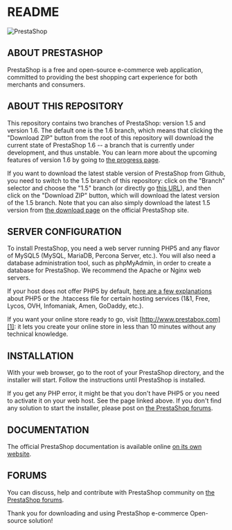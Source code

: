 README
======
![PrestaShop](http://www.prestashop.com/images/banners/general/banner-github_728x90.png "PrestaShop")

ABOUT PRESTASHOP
--------

PrestaShop is a free and open-source e-commerce web application, committed to providing the best shopping cart experience for both merchants and consumers.

ABOUT THIS REPOSITORY
--------

This repository contains two branches of PrestaShop: version 1.5 and version 1.6. The default one is the 1.6 branch, which means that clicking the "Download ZIP" button from the root of this repository will download the current state of PrestaShop 1.6 -- a branch that is currently under development, and thus unstable. You can learn more about the upcoming features of version 1.6 by going to [the progress page][6].

If you want to download the latest stable version of PrestaShop from Github, you need to switch to the 1.5 branch of this repository: click on the "Branch" selector and choose the "1.5" branch (or directly go [this URL][7]), and then click on the "Download ZIP" button, which will download the latest version of the 1.5 branch.
Note that you can also simply download the latest 1.5 version from [the download page][8] on the official PrestaShop site.


SERVER CONFIGURATION
--------

To install PrestaShop, you need a web server running PHP5 and any flavor of MySQL5 (MySQL, MariaDB, Percona Server, etc.).
You will also need a database administration tool, such as phpMyAdmin, in order to create a database for PrestaShop.
We recommend the Apache or Nginx web servers.

If your host does not offer PHP5 by default, [here are a few explanations][2] about PHP5 or the .htaccess file for certain hosting services (1&1, Free, Lycos, OVH, Infomaniak, Amen, GoDaddy, etc.).

If you want your online store ready to go, visit [http://www.prestabox.com][1]: it lets you create your online store in less than 10 minutes without any technical knowledge.


INSTALLATION
--------

With your web browser, go to the root of your PrestaShop directory, and the installer will start. Follow the instructions until PrestaShop is installed.

If you get any PHP error, it might be that you don't have PHP5 or you need to activate it on your web host. See the page linked above.
If you don't find any solution to start the installer, please post on [the PrestaShop forums][3].


DOCUMENTATION
--------

The official PrestaShop documentation is available online [on its own website][4].


FORUMS
--------

You can discuss, help and contribute with PrestaShop community on [the PrestaShop forums][5].

Thank you for downloading and using PrestaShop e-commerce Open-source solution!

[1]: http://www.prestabox.com
[2]: http://www.prestashop.com/forums/topic/2946-pre-installation-settings-php-5-htaccess-for-certain-hosting-services/
[3]: http://www.prestashop.com/forums/forum/7-installing-prestashop/
[4]: http://doc.prestashop.com
[5]: http://www.prestashop.com/forums/
[6]: http://www.prestashop.com/fr/progression-1-6
[7]: https://github.com/PrestaShop/PrestaShop/tree/1.5
[8]: http://www.prestashop.com/en/download
